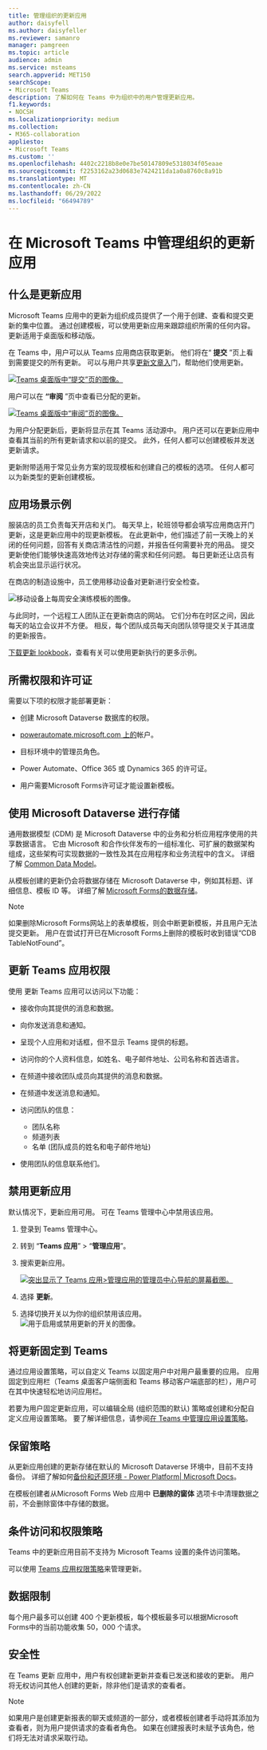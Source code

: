 ```yaml
---
title: 管理组织的更新应用
author: daisyfell
ms.author: daisyfeller
ms.reviewer: samanro
manager: pamgreen
ms.topic: article
audience: admin
ms.service: msteams
search.appverid: MET150
searchScope:
- Microsoft Teams
description: 了解如何在 Teams 中为组织中的用户管理更新应用。
f1.keywords:
- NOCSH
ms.localizationpriority: medium
ms.collection:
- M365-collaboration
appliesto:
- Microsoft Teams
ms.custom: ''
ms.openlocfilehash: 4402c2218b8e0e7be50147809e5318034f05eaae
ms.sourcegitcommit: f2253162a23d0683e7424211da1a0a8760c8a91b
ms.translationtype: MT
ms.contentlocale: zh-CN
ms.lasthandoff: 06/29/2022
ms.locfileid: "66494789"
---
```

# <a name="manage-the-updates-app-for-your-organization-in-microsoft-teams"></a>在 Microsoft Teams 中管理组织的更新应用

## <a name="what-is-the-updates-app"></a>什么是更新应用

Microsoft Teams 应用中的更新为组织成员提供了一个用于创建、查看和提交更新的集中位置。 通过创建模板，可以使用更新应用来跟踪组织所需的任何内容。 更新适用于桌面版和移动版。

在 Teams 中，用户可以从 Teams 应用商店获取更新。 他们将在“ **提交** ”页上看到需要提交的所有更新。 可以与用户共享[更新文章入](https://support.microsoft.com/office/get-started-in-updates-c03a079e-e660-42dc-817b-ca4cfd602e5a)门，帮助他们使用更新。

[![Teams 桌面版中“提交”页的图像。](media/updates-submit-small.png)](media/updates-submit.png#lightbox)

用户可以在 **“审阅** ”页中查看已分配的更新。

[![Teams 桌面版中“审阅”页的图像。](media/updates-home-small.png)](media/updates-home.png#lightbox)

为用户分配更新后，更新将显示在其 Teams 活动源中。 用户还可以在更新应用中查看其当前的所有更新请求和以前的提交。 此外，任何人都可以创建模板并发送更新请求。

更新附带适用于常见业务方案的现现模板和创建自己的模板的选项。 任何人都可以为新类型的更新创建模板。

## <a name="example-scenario"></a>应用场景示例

服装店的员工负责每天开店和关门。 每天早上，轮班领导都会填写应用商店开门更新，这是更新应用中的现更新模板。 在此更新中，他们描述了前一天晚上的关闭的任何问题，回答有关商店清洁性的问题，并报告任何需要补充的用品。 提交更新使他们能够快速高效地传达对存储的需求和任何问题。 每日更新还让店员有机会突出显示运行状况。

在商店的制造设施中，员工使用移动设备对更新进行安全检查。

![移动设备上每周安全演练模板的图像。](media/updates-mobile.png)

与此同时，一个远程工人团队正在更新商店的网站。 它们分布在时区之间，因此每天的站立会议并不方便。 相反，每个团队成员每天向团队领导提交关于其进度的更新报告。

[下载更新 lookbook](https://go.microsoft.com/fwlink/?linkid=2197649&clcid=0x409)，查看有关可以使用更新执行的更多示例。

## <a name="required-permissions-and-licenses"></a>所需权限和许可证

需要以下项的权限才能部署更新：

- 创建 Microsoft Dataverse 数据库的权限。

- [powerautomate.microsoft.com 上的](https://powerautomate.microsoft.com/)帐户。

- 目标环境中的管理员角色。

- Power Automate、Office 365 或 Dynamics 365 的许可证。

- 用户需要Microsoft Forms许可证才能设置新模板。

## <a name="storage-with-microsoft-dataverse"></a>使用 Microsoft Dataverse 进行存储

通用数据模型 (CDM) 是 Microsoft Dataverse 中的业务和分析应用程序使用的共享数据语言。 它由 Microsoft 和合作伙伴发布的一组标准化、可扩展的数据架构组成，这些架构可实现数据的一致性及其在应用程序和业务流程中的含义。 详细了解 [Common Data Model](/common-data-model/)。

从模板创建的更新仍会将数据存储在 Microsoft Dataverse 中，例如其标题、详细信息、模板 ID 等。 详细了解 [Microsoft Forms的数据存储](https://support.microsoft.com/office/data-storage-for-microsoft-forms-97a34e2e-98e1-4dc2-b6b4-7a8444cb1dc3#:~:text=Where%20data%20is%20stored%20for%20Microsoft%20Forms.%20Microsoft,European-based%20tenants%20is%20stored%20on%20servers%20in%20Europe)。

>[!Note]
>如果删除Microsoft Forms网站上的表单模板，则会中断更新模板，并且用户无法提交更新。 用户在尝试打开已在Microsoft Forms上删除的模板时收到错误“CDB TableNotFound”。

## <a name="updates-teams-app-permissions"></a>更新 Teams 应用权限

使用 更新 Teams 应用可以访问以下功能：

- 接收你向其提供的消息和数据。

- 向你发送消息和通知。

- 呈现个人应用和对话框，但不显示 Teams 提供的标题。

- 访问你的个人资料信息，如姓名、电子邮件地址、公司名称和首选语言。

- 在频道中接收团队成员向其提供的消息和数据。

- 在频道中发送消息和通知。

- 访问团队的信息：
  - 团队名称
  - 频道列表
  - 名单 (团队成员的姓名和电子邮件地址) 

- 使用团队的信息联系他们。

## <a name="disable-the-updates-app"></a>禁用更新应用

默认情况下，更新应用可用。 可在 Teams 管理中心中禁用该应用。

  1. 登录到 Teams 管理中心。

  2. 转到 “**Teams 应用**” > “**管理应用**”。

  3. 搜索更新应用。

     [![突出显示了 Teams 应用>管理应用的管理员中心导航的屏幕截图。](media/manage-updates-small.png)](media/manage-updates.png#lightbox)

  4. 选择 **更新**。

  5. 选择切换开关以为你的组织禁用该应用。
    ![用于启用或禁用更新的开关的图像。](media/toggle-updates.png)

## <a name="pin-updates-to-teams"></a>将更新固定到 Teams

通过应用设置策略，可以自定义 Teams 以固定用户中对用户最重要的应用。 应用固定到应用栏（Teams 桌面客户端侧面和 Teams 移动客户端底部的栏），用户可在其中快速轻松地访问应用栏。

若要为用户固定更新应用，可以编辑全局 (组织范围的默认) 策略或创建和分配自定义应用设置策略。 要了解详细信息，请参阅[在 Teams 中管理应用设置策略](teams-app-setup-policies.md)。

## <a name="retention-policy"></a>保留策略

从更新应用创建的更新存储在默认的 Microsoft Dataverse 环境中，目前不支持备份。 详细了解如何[备份和还原环境 - Power Platform\| Microsoft Docs](/power-platform/admin/backup-restore-environments)。

在模板创建者从Microsoft Forms Web 应用中 **已删除的窗体** 选项卡中清理数据之前，不会删除窗体中存储的数据。

## <a name="conditional-access-and-permission-policies"></a>条件访问和权限策略

Teams 中的更新应用目前不支持为 Microsoft Teams 设置的条件访问策略。

可以使用 [Teams 应用权限策略](teams-app-permission-policies.md)来管理更新。

## <a name="data-limitations"></a>数据限制

每个用户最多可以创建 400 个更新模板，每个模板最多可以根据Microsoft Forms中的当前功能收集 50，000 个请求。

## <a name="security"></a>安全性

在 Teams 更新 应用中，用户有权创建新更新并查看已发送和接收的更新。 用户将无权访问其他人创建的更新，除非他们是请求的查看者。

> [!Note]
> 如果用户是创建更新报表的聊天或频道的一部分，或者模板创建者手动将其添加为查看者，则为用户提供请求的查看者角色。 如果在创建报表时未赋予该角色，他们将无法对请求采取行动。
